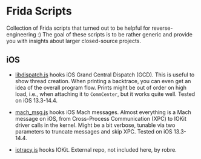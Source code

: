 # Frida Scripts

Collection of Frida scripts that turned out to be helpful for reverse-engineering :)
The goal of these scripts is to be rather generic and provide you with insights about 
larger closed-source projects.

## iOS

* [libdispatch.js](scripts/libdispatch.js) hooks iOS Grand Central Dispatch (GCD).
  This is useful to show thread creation. When printing a backtrace, you can even get an idea of
  the overall program flow. Prints might be out of order on high load, i.e., when attaching it
  to `CommCenter`, but it works quite well. Tested on iOS 13.3-14.4.
  
  
* [mach_msg.js](scripts/mach_msg.js) hooks iOS Mach messages.
  Almost everything is a Mach message on iOS, from Cross-Process Communication (XPC) to
  IOKit driver calls in the kernel. Might be a bit verbose, tunable via two parameters to
  truncate messages and skip XPC. Tested on iOS 13.3-14.4.

* [iotracy.js](https://github.com/robre/frida-scripts) hooks IOKit.
  External repo, not included here, by robre.

